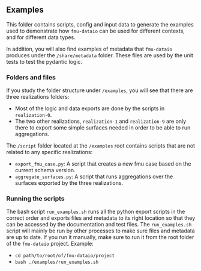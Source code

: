 ## Examples
This folder contains scripts, config and input data to generate the examples used to demonstrate
how `fmu-dataio` can be used for different contexts, and for different data types.

In addition, you will also find examples of metadata that `fmu-dataio` produces under the
`/share/metadata` folder. These files are used by the unit tests to test the pydantic logic.

### Folders and files
If you study the folder structure under `/examples`, you will see that there are three realizations folders:
* Most of the logic and data exports are done by the scripts in `realization-0`.
* The two other realizations, `realization-1` and `realization-9` are only there to export some simple
surfaces needed in order to be able to run aggregations.

The `/script` folder located at the `/examples` root contains scripts that are not related to any
specific realizations:
* `export_fmu_case.py`: A script that creates a new fmu case based on the current schema version.
* `aggregate_surfaces.py`: A script that runs aggregations over the surfaces exported by the three realizations.

### Running the scripts
The bash script `run_examples.sh` runs all the python export scripts in the correct order and exports files
and metadata to its right location so that they can be accessed by the documentation and test files. The 
`run_examples.sh` script will mainly be run by other processes to make sure files and metadata are up to date.
If you run it manually, make sure to run it from the root folder of the `fmu-dataio` project. Example:
* `cd path/to/root/of/fmu-dataio/project`
* `bash ./examples/run_examples.sh`